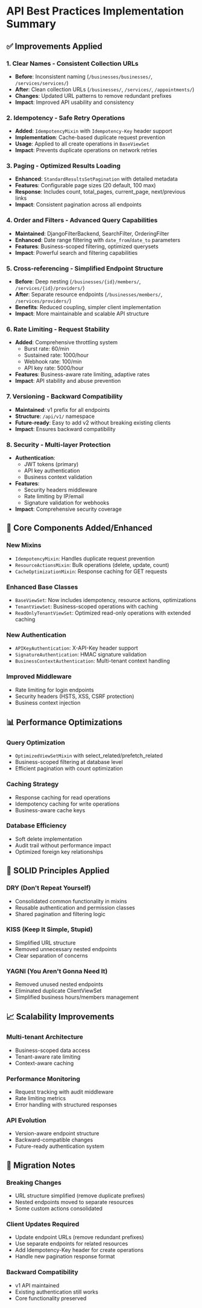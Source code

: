 # API Best Practices Implementation Summary

## ✅ Improvements Applied

### 1. **Clear Names** - Consistent Collection URLs
- **Before**: Inconsistent naming (`/businesses/businesses/`, `/services/services/`)
- **After**: Clean collection URLs (`/businesses/`, `/services/`, `/appointments/`)
- **Changes**: Updated URL patterns to remove redundant prefixes
- **Impact**: Improved API usability and consistency

### 2. **Idempotency** - Safe Retry Operations
- **Added**: `IdempotencyMixin` with `Idempotency-Key` header support
- **Implementation**: Cache-based duplicate request prevention
- **Usage**: Applied to all create operations in `BaseViewSet`
- **Impact**: Prevents duplicate operations on network retries

### 3. **Paging** - Optimized Results Loading
- **Enhanced**: `StandardResultsSetPagination` with detailed metadata
- **Features**: Configurable page sizes (20 default, 100 max)
- **Response**: Includes count, total_pages, current_page, next/previous links
- **Impact**: Consistent pagination across all endpoints

### 4. **Order and Filters** - Advanced Query Capabilities
- **Maintained**: DjangoFilterBackend, SearchFilter, OrderingFilter
- **Enhanced**: Date range filtering with `date_from`/`date_to` parameters
- **Features**: Business-scoped filtering, optimized querysets
- **Impact**: Powerful search and filtering capabilities

### 5. **Cross-referencing** - Simplified Endpoint Structure
- **Before**: Deep nesting (`/businesses/{id}/members/`, `/services/{id}/providers/`)
- **After**: Separate resource endpoints (`/businesses/members/`, `/services/providers/`)
- **Benefits**: Reduced coupling, simpler client implementation
- **Impact**: More maintainable and scalable API structure

### 6. **Rate Limiting** - Request Stability
- **Added**: Comprehensive throttling system
  - Burst rate: 60/min
  - Sustained rate: 1000/hour  
  - Webhook rate: 100/min
  - API key rate: 5000/hour
- **Features**: Business-aware rate limiting, adaptive rates
- **Impact**: API stability and abuse prevention

### 7. **Versioning** - Backward Compatibility
- **Maintained**: v1 prefix for all endpoints
- **Structure**: `/api/v1/` namespace
- **Future-ready**: Easy to add v2 without breaking existing clients
- **Impact**: Ensures backward compatibility

### 8. **Security** - Multi-layer Protection
- **Authentication**: 
  - JWT tokens (primary)
  - API key authentication
  - Business context validation
- **Features**:
  - Security headers middleware
  - Rate limiting by IP/email
  - Signature validation for webhooks
- **Impact**: Comprehensive security coverage

## 🔧 Core Components Added/Enhanced

### New Mixins
- `IdempotencyMixin`: Handles duplicate request prevention
- `ResourceActionsMixin`: Bulk operations (delete, update, count)
- `CacheOptimizationMixin`: Response caching for GET requests

### Enhanced Base Classes
- `BaseViewSet`: Now includes idempotency, resource actions, optimizations
- `TenantViewSet`: Business-scoped operations with caching
- `ReadOnlyTenantViewSet`: Optimized read-only operations with extended caching

### New Authentication
- `APIKeyAuthentication`: X-API-Key header support
- `SignatureAuthentication`: HMAC signature validation
- `BusinessContextAuthentication`: Multi-tenant context handling

### Improved Middleware
- Rate limiting for login endpoints
- Security headers (HSTS, XSS, CSRF protection)
- Business context injection

## 📊 Performance Optimizations

### Query Optimization
- `OptimizedViewSetMixin` with select_related/prefetch_related
- Business-scoped filtering at database level
- Efficient pagination with count optimization

### Caching Strategy
- Response caching for read operations
- Idempotency caching for write operations
- Business-aware cache keys

### Database Efficiency
- Soft delete implementation
- Audit trail without performance impact
- Optimized foreign key relationships

## 🚀 SOLID Principles Applied

### DRY (Don't Repeat Yourself)
- Consolidated common functionality in mixins
- Reusable authentication and permission classes
- Shared pagination and filtering logic

### KISS (Keep It Simple, Stupid)
- Simplified URL structure
- Removed unnecessary nested endpoints
- Clear separation of concerns

### YAGNI (You Aren't Gonna Need It)
- Removed unused nested endpoints
- Eliminated duplicate ClientViewSet
- Simplified business hours/members management

## 📈 Scalability Improvements

### Multi-tenant Architecture
- Business-scoped data access
- Tenant-aware rate limiting
- Context-aware caching

### Performance Monitoring
- Request tracking with audit middleware
- Rate limiting metrics
- Error handling with structured responses

### API Evolution
- Version-aware endpoint structure
- Backward-compatible changes
- Future-ready authentication system

## 🔄 Migration Notes

### Breaking Changes
- URL structure simplified (remove duplicate prefixes)
- Nested endpoints moved to separate resources
- Some custom actions consolidated

### Client Updates Required
- Update endpoint URLs (remove redundant prefixes)
- Use separate endpoints for related resources
- Add Idempotency-Key header for create operations
- Handle new pagination response format

### Backward Compatibility
- v1 API maintained
- Existing authentication still works
- Core functionality preserved
